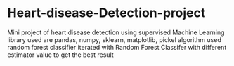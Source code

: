 # Heart-disease-Detection-project
Mini project of heart disease detection using supervised Machine Learning
library used are pandas, numpy, sklearn, matplotlib, pickel
algorithm used random forest classifier
iterated with Random Forest Classifer with different estimator value to get the best result
